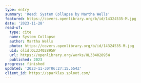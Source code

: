 ```yaml
---
type: entry
summary: 'Read: System Collapse by Martha Wells'
featured: https://covers.openlibrary.org/b/id/14324535-M.jpg
date: '2023-11-28'
read-of:
  type: cite
  name: System Collapse
  author: Martha Wells
  photo: https://covers.openlibrary.org/b/id/14324535-M.jpg
  uid: olid:OL33402895W
  url: https://openlibrary.org/works/OL33402895W
  published: 2023
progress: finished
updated: '2023-11-30T06:27:15.554Z'
client_id: https://sparkles.sploot.com/
---
```

